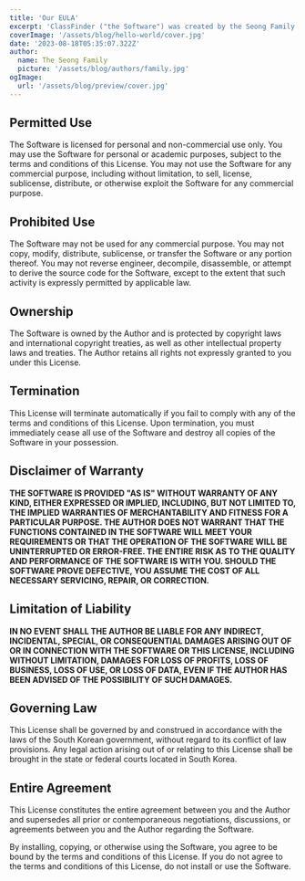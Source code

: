 ```yaml
---
title: 'Our EULA'
excerpt: 'ClassFinder ("the Software") was created by the Seong Family ("the Author") and is licensed under the terms of this license.'
coverImage: '/assets/blog/hello-world/cover.jpg'
date: '2023-08-18T05:35:07.322Z'
author:
  name: The Seong Family
  picture: '/assets/blog/authors/family.jpg'
ogImage:
  url: '/assets/blog/preview/cover.jpg'
---
```


## Permitted Use

The Software is licensed for personal and non-commercial use only. You may use the Software for personal or academic purposes, subject to the terms and conditions of this License. You may not use the Software for any commercial purpose, including without limitation, to sell, license, sublicense, distribute, or otherwise exploit the Software for any commercial purpose.

## Prohibited Use

The Software may not be used for any commercial purpose. You may not copy, modify, distribute, sublicense, or transfer the Software or any portion thereof. You may not reverse engineer, decompile, disassemble, or attempt to derive the source code for the Software, except to the extent that such activity is expressly permitted by applicable law.

## Ownership

The Software is owned by the Author and is protected by copyright laws and international copyright treaties, as well as other intellectual property laws and treaties. The Author retains all rights not expressly granted to you under this License.

## Termination

This License will terminate automatically if you fail to comply with any of the terms and conditions of this License. Upon termination, you must immediately cease all use of the Software and destroy all copies of the Software in your possession.

## Disclaimer of Warranty

**THE SOFTWARE IS PROVIDED "AS IS" WITHOUT WARRANTY OF ANY KIND, EITHER EXPRESSED OR IMPLIED, INCLUDING, BUT NOT LIMITED TO, THE IMPLIED WARRANTIES OF MERCHANTABILITY AND FITNESS FOR A PARTICULAR PURPOSE. THE AUTHOR DOES NOT WARRANT THAT THE FUNCTIONS CONTAINED IN THE SOFTWARE WILL MEET YOUR REQUIREMENTS OR THAT THE OPERATION OF THE SOFTWARE WILL BE UNINTERRUPTED OR ERROR-FREE. THE ENTIRE RISK AS TO THE QUALITY AND PERFORMANCE OF THE SOFTWARE IS WITH YOU. SHOULD THE SOFTWARE PROVE DEFECTIVE, YOU ASSUME THE COST OF ALL NECESSARY SERVICING, REPAIR, OR CORRECTION.**

## Limitation of Liability

**IN NO EVENT SHALL THE AUTHOR BE LIABLE FOR ANY INDIRECT, INCIDENTAL, SPECIAL, OR CONSEQUENTIAL DAMAGES ARISING OUT OF OR IN CONNECTION WITH THE SOFTWARE OR THIS LICENSE, INCLUDING WITHOUT LIMITATION, DAMAGES FOR LOSS OF PROFITS, LOSS OF BUSINESS, LOSS OF USE, OR LOSS OF DATA, EVEN IF THE AUTHOR HAS BEEN ADVISED OF THE POSSIBILITY OF SUCH DAMAGES.**

## Governing Law

This License shall be governed by and construed in accordance with the laws of the South Korean government, without regard to its conflict of law provisions. Any legal action arising out of or relating to this License shall be brought in the state or federal courts located in South Korea.

## Entire Agreement

This License constitutes the entire agreement between you and the Author and supersedes all prior or contemporaneous negotiations, discussions, or agreements between you and the Author regarding the Software.

By installing, copying, or otherwise using the Software, you agree to be bound by the terms and conditions of this License. If you do not agree to the terms and conditions of this License, do not install or use the Software.

